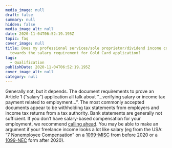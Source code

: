 ```yaml
---
media_image: null
draft: false
summary: null
hidden: false
media_image_alt: null
date: 2020-11-04T06:52:19.195Z
topic: faq
cover_image: null
title: Does my professional services/sole proprietor/dividend income count
  towards the salary requirement for Gold Card application?
tags:
  - Qualification
publishDate: 2020-11-04T06:52:19.195Z
cover_image_alt: null
category: null
---
```


Generally not, but it depends. The document requirements to prove an Article 1 (“salary”) application all talk about “…verifying salary or income tax payment related to employment…”. The most commonly accepted documents appear to be withholding tax statements from employers and income tax returns from a tax authority. Bank statements are generally not sufficient. If you don’t have salary-based compensation for your employment, we recommend [calling ahead](https://taiwangoldcard.com/application-faq/application/#who-can-i-talk-to-about-this). You may be able to make an argument if your freelance income looks a lot like salary (eg from the USA: “7 Nonemployee Compensation” on a [1099-MISC](https://www.irs.gov/forms-pubs/about-form-1099-misc) from before 2020 or a [1099-NEC](https://www.irs.gov/forms-pubs/about-form-1099-nec) form after 2020).